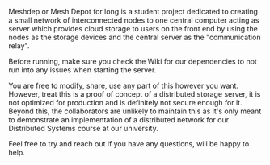 Meshdep or Mesh Depot for long is a student project dedicated to creating a small network of interconnected nodes to one central computer acting as server which provides cloud storage to users on the front end by using the nodes as the storage devices and the central server as the "communication relay".

Before running, make sure you check the Wiki for our dependencies to not run into any issues when starting the server.

You are free to modify, share, use any part of this however you want. However, treat this is a proof of concept of a distributed storage server, it is not optimized for production and is definitely not secure enough for it. Beyond this, the collaborators are unlikely to maintain this as it's only meant to demonstrate an implementation of a distributed network for our Distributed Systems course at our university.

Feel free to try and reach out if you have any questions, will be happy to help.
